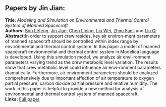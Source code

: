 <h2>Papers by Jin Jian:</h2>
<p>
<b>Title:</b> <i> Modeling and Simulation on Environmental and Thermal Control System of Manned Spacecraft </i> <br />
<b>Authors:</b> <a href="../authors/author_153.html">Sun Lefeng</a>, <a href="../authors/author_125.html">Jin Jian</a>, <a href="../authors/author_161.html">Chen Liping</a>, <a href="../authors/author_295.html">Liu Wei</a>, <a href="../authors/author_68.html">Zhou Fanli</a> and <a href="../authors/author_223.html">Liu Qi</a><br />
<b>Abstract:</b>In order to support crew resides, key air environ-ment parameters of manned spacecraft should be controlled within index range by environmental and thermal control system. In this paper a model of manned spacecraft environmental and thermal control system in Modelica language is developed. Using this simulation model, we analyze air envi-ronment parameters varying trend as the crew metabolic level variation. The results show that crew metabolic level could influence air envi-ronment parameters dramatically. Furthermore, air environment parameters should be analyzed comprehensively due to important affection of air temperature to oxygen partial pressure, carbon dioxide partial pressure and relative humidity. The work in this paper is helpful to provide a new method for analysis of environmental and thermal control system of manned spacecraft.<br />
<b>Links:</b> <a href="../submissions/ecp17132397_LefengJianLipingWeiFanliQi.pdf">Full paper</a></p>
